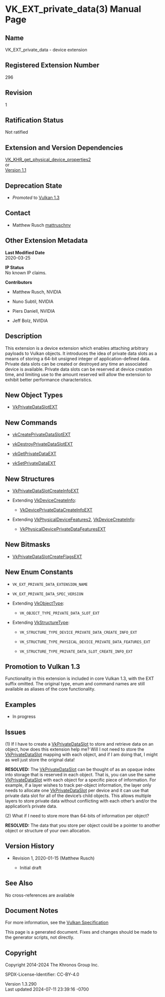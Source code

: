 # VK_EXT_private_data(3) Manual Page

## Name

VK_EXT_private_data - device extension



## <a href="#_registered_extension_number" class="anchor"></a>Registered Extension Number

296

## <a href="#_revision" class="anchor"></a>Revision

1

## <a href="#_ratification_status" class="anchor"></a>Ratification Status

Not ratified

## <a href="#_extension_and_version_dependencies" class="anchor"></a>Extension and Version Dependencies

[VK_KHR_get_physical_device_properties2](https://registry.khronos.org/vulkan/specs/1.3-extensions/man/html/VK_KHR_get_physical_device_properties2.html)  
or  
[Version 1.1](#versions-1.1)  

## <a href="#_deprecation_state" class="anchor"></a>Deprecation State

- *Promoted* to <a
  href="https://registry.khronos.org/vulkan/specs/1.3-extensions/html/vkspec.html#versions-1.3-promotions"
  target="_blank" rel="noopener">Vulkan 1.3</a>

## <a href="#_contact" class="anchor"></a>Contact

- Matthew Rusch <a
  href="https://github.com/KhronosGroup/Vulkan-Docs/issues/new?body=%5BVK_EXT_private_data%5D%20@mattruschnv%0A*Here%20describe%20the%20issue%20or%20question%20you%20have%20about%20the%20VK_EXT_private_data%20extension*"
  target="_blank" rel="nofollow noopener"><em></em>mattruschnv</a>

## <a href="#_other_extension_metadata" class="anchor"></a>Other Extension Metadata

**Last Modified Date**  
2020-03-25

**IP Status**  
No known IP claims.

**Contributors**  
- Matthew Rusch, NVIDIA

- Nuno Subtil, NVIDIA

- Piers Daniell, NVIDIA

- Jeff Bolz, NVIDIA

## <a href="#_description" class="anchor"></a>Description

This extension is a device extension which enables attaching arbitrary
payloads to Vulkan objects. It introduces the idea of private data slots
as a means of storing a 64-bit unsigned integer of application-defined
data. Private data slots can be created or destroyed any time an
associated device is available. Private data slots can be reserved at
device creation time, and limiting use to the amount reserved will allow
the extension to exhibit better performance characteristics.

## <a href="#_new_object_types" class="anchor"></a>New Object Types

- [VkPrivateDataSlotEXT](https://registry.khronos.org/vulkan/specs/1.3-extensions/man/html/VkPrivateDataSlotEXT.html)

## <a href="#_new_commands" class="anchor"></a>New Commands

- [vkCreatePrivateDataSlotEXT](https://registry.khronos.org/vulkan/specs/1.3-extensions/man/html/vkCreatePrivateDataSlotEXT.html)

- [vkDestroyPrivateDataSlotEXT](https://registry.khronos.org/vulkan/specs/1.3-extensions/man/html/vkDestroyPrivateDataSlotEXT.html)

- [vkGetPrivateDataEXT](https://registry.khronos.org/vulkan/specs/1.3-extensions/man/html/vkGetPrivateDataEXT.html)

- [vkSetPrivateDataEXT](https://registry.khronos.org/vulkan/specs/1.3-extensions/man/html/vkSetPrivateDataEXT.html)

## <a href="#_new_structures" class="anchor"></a>New Structures

- [VkPrivateDataSlotCreateInfoEXT](https://registry.khronos.org/vulkan/specs/1.3-extensions/man/html/VkPrivateDataSlotCreateInfoEXT.html)

- Extending [VkDeviceCreateInfo](https://registry.khronos.org/vulkan/specs/1.3-extensions/man/html/VkDeviceCreateInfo.html):

  - [VkDevicePrivateDataCreateInfoEXT](https://registry.khronos.org/vulkan/specs/1.3-extensions/man/html/VkDevicePrivateDataCreateInfoEXT.html)

- Extending [VkPhysicalDeviceFeatures2](https://registry.khronos.org/vulkan/specs/1.3-extensions/man/html/VkPhysicalDeviceFeatures2.html),
  [VkDeviceCreateInfo](https://registry.khronos.org/vulkan/specs/1.3-extensions/man/html/VkDeviceCreateInfo.html):

  - [VkPhysicalDevicePrivateDataFeaturesEXT](https://registry.khronos.org/vulkan/specs/1.3-extensions/man/html/VkPhysicalDevicePrivateDataFeaturesEXT.html)

## <a href="#_new_bitmasks" class="anchor"></a>New Bitmasks

- [VkPrivateDataSlotCreateFlagsEXT](https://registry.khronos.org/vulkan/specs/1.3-extensions/man/html/VkPrivateDataSlotCreateFlagsEXT.html)

## <a href="#_new_enum_constants" class="anchor"></a>New Enum Constants

- `VK_EXT_PRIVATE_DATA_EXTENSION_NAME`

- `VK_EXT_PRIVATE_DATA_SPEC_VERSION`

- Extending [VkObjectType](https://registry.khronos.org/vulkan/specs/1.3-extensions/man/html/VkObjectType.html):

  - `VK_OBJECT_TYPE_PRIVATE_DATA_SLOT_EXT`

- Extending [VkStructureType](https://registry.khronos.org/vulkan/specs/1.3-extensions/man/html/VkStructureType.html):

  - `VK_STRUCTURE_TYPE_DEVICE_PRIVATE_DATA_CREATE_INFO_EXT`

  - `VK_STRUCTURE_TYPE_PHYSICAL_DEVICE_PRIVATE_DATA_FEATURES_EXT`

  - `VK_STRUCTURE_TYPE_PRIVATE_DATA_SLOT_CREATE_INFO_EXT`

## <a href="#_promotion_to_vulkan_1_3" class="anchor"></a>Promotion to Vulkan 1.3

Functionality in this extension is included in core Vulkan 1.3, with the
EXT suffix omitted. The original type, enum and command names are still
available as aliases of the core functionality.

## <a href="#_examples" class="anchor"></a>Examples

- In progress

## <a href="#_issues" class="anchor"></a>Issues

\(1\) If I have to create a [VkPrivateDataSlot](https://registry.khronos.org/vulkan/specs/1.3-extensions/man/html/VkPrivateDataSlot.html)
to store and retrieve data on an object, how does this extension help
me? Will I not need to store the
[VkPrivateDataSlot](https://registry.khronos.org/vulkan/specs/1.3-extensions/man/html/VkPrivateDataSlot.html) mapping with each object,
and if I am doing that, I might as well just store the original data!

**RESOLVED:** The [VkPrivateDataSlot](https://registry.khronos.org/vulkan/specs/1.3-extensions/man/html/VkPrivateDataSlot.html) can be
thought of as an opaque index into storage that is reserved in each
object. That is, you can use the same
[VkPrivateDataSlot](https://registry.khronos.org/vulkan/specs/1.3-extensions/man/html/VkPrivateDataSlot.html) with each object for a
specific piece of information. For example, if a layer wishes to track
per-object information, the layer only needs to allocate one
[VkPrivateDataSlot](https://registry.khronos.org/vulkan/specs/1.3-extensions/man/html/VkPrivateDataSlot.html) per device and it can use
that private data slot for all of the device’s child objects. This
allows multiple layers to store private data without conflicting with
each other’s and/or the application’s private data.

\(2\) What if I need to store more than 64-bits of information per
object?

**RESOLVED:** The data that you store per object could be a pointer to
another object or structure of your own allocation.

## <a href="#_version_history" class="anchor"></a>Version History

- Revision 1, 2020-01-15 (Matthew Rusch)

  - Initial draft

## <a href="#_see_also" class="anchor"></a>See Also

No cross-references are available

## <a href="#_document_notes" class="anchor"></a>Document Notes

For more information, see the <a
href="https://registry.khronos.org/vulkan/specs/1.3-extensions/html/vkspec.html#VK_EXT_private_data"
target="_blank" rel="noopener">Vulkan Specification</a>

This page is a generated document. Fixes and changes should be made to
the generator scripts, not directly.

## <a href="#_copyright" class="anchor"></a>Copyright

Copyright 2014-2024 The Khronos Group Inc.

SPDX-License-Identifier: CC-BY-4.0

Version 1.3.290  
Last updated 2024-07-11 23:39:16 -0700
